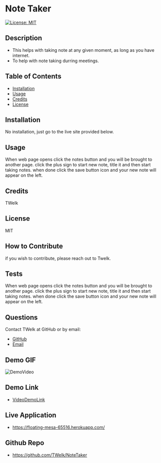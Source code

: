 
# Note Taker
[![License: MIT](https://img.shields.io/badge/License-MIT-yellow.svg)](https://opensource.org/licenses/MIT)
## Description
- This helps with taking note at any given moment, as long as you have internet.
- To help with note taking durring meetings.
## Table of Contents
- [Installation](#installation)
- [Usage](#usage)
- [Credits](#credits)
- [License](#license)
## Installation
No installation, just go to the live site provided below.
## Usage
When web page opens click the notes button and you will be brought to another page. click the plus sign to start new note, title it and then start taking notes. when done click the save button icon and your new note will appear on the left.
## Credits
TWelk
## License
MIT
## How to Contribute
if you wish to contribute, please reach out to Twelk.
## Tests
When web page opens click the notes button and you will be brought to another page. click the plus sign to start new note, title it and then start taking notes. when done click the save button icon and your new note will appear on the left.
## Questions
Contact TWelk at GitHub or by email:
* [GitHub](https://github.com/TWelk)
* [Email](mailto:Twelker08@gmail.com)
## Demo GIF
![DemoVideo](./public/assets/images/NoteTaker.gif)
## Demo Link
* [VideoDemoLink](https://youtu.be/lTYwVSbbfPU)
## Live Application
* https://floating-mesa-65516.herokuapp.com/
## Github Repo
* https://github.com/TWelk/NoteTaker
